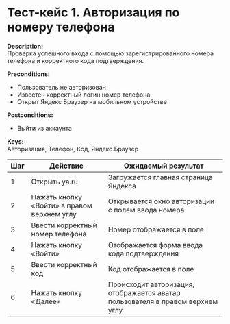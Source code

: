 # Тест-кейс 1. Авторизация по номеру телефона

**Description:**  
Проверка успешного входа с помощью зарегистрированного номера телефона и корректного кода подтверждения.

**Preconditions:**  
- Пользователь не авторизован  
- Известен корректный логин номер телефона  
- Открыт Яндекс Браузер на мобильном устройстве  

**Postconditions:**  
- Выйти из аккаунта  

**Keys:**  
Авторизация, Телефон, Код, Яндекс.Браузер  

| Шаг | Действие | Ожидаемый результат |
|-----|----------|-------------------|
| 1 | Открыть ya.ru | Загружается главная страница Яндекса |
| 2 | Нажать кнопку «Войти» в правом верхнем углу | Открывается окно авторизации с полем ввода номера |
| 3 | Ввести корректный номер телефона | Номер отображается в поле |
| 4 | Нажать кнопку «Войти» | Отображается форма ввода кода подтверждения |
| 5 | Ввести корректный код | Код отображается в поле |
| 6 | Нажать кнопку «Далее» | Происходит авторизация, отображается аватар пользователя в правом верхнем углу |
